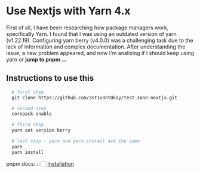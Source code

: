 # Use Nextjs with Yarn 4.x

First of all, I have been researching how package managers work, specifically Yarn.  I found that I was using an outdated version of yarn (v1.22.19). Configuring yarn berry (v4.0.0) was a challenging task due to the lack of information and complex documentation. After understanding the issue, a new problem appeared, and now I'm analizing if I should keep using yarn or **jump to pnpm ...**

## Instructions to use this

```bash
  # first step
  git clone https://github.com/3st1v3ntOkay/test-zone-nextjs.git
```

```bash
  # second step
  corepack enable

  # third step
  yarn set version berry

  # last step - yarn and yarn install are the same
  yarn
  yarn install
```

pnpm docs:
👉🏻 [Installation](https://yarnpkg.com/getting-started/install)
